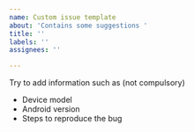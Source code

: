 ```yaml
---
name: Custom issue template
about: 'Contains some suggestions '
title: ''
labels: ''
assignees: ''

---
```


Try to add information such as (not compulsory)
- Device model
- Android version
- Steps to reproduce the bug
